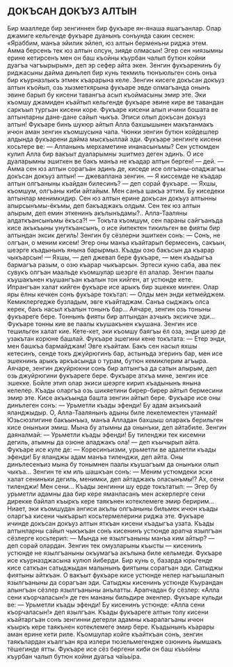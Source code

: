 ## ДОКЪСАН ДОКЪУЗ АЛТЫН

Бир маалледе бир зенгиннен бир фукъаре ян-янаша яшагъанлар. Олар джамиге кельгенде фукъаре дуанынъ сонъунда сакин сеснен: «Яраббим, манъа эйилик эйлеп, юз алтын берменъни риджа этем. Амма берсенъ тек юз алтын олсун, зияде олмасын! Эгер сен ниязымны ерине кетирсенъ мен он баш къойны къурбан чалып бутюн койни дуагъа чагъырырым», деп эр сефер айта экен. Зенгин фукъаренинъ бу риджасыны дайма динълеп бир кунь текмиль тюнъюльген сонъ онъа бир къурназлыкъ этмек къарарына келе. Зенгин кисеге докъсан докъуз алтын къойып, озь хызметкярына фукъаре эвде олмагъанда онынъ эвине барып бу кисени тавангъа асып къоймасыны эмир эте.
Эки къомшу джамиден къайтып кельгенде фукъаре эвине кире ве тавандан саркъып тургьан кисени коре. Фукъаре кисени алып ичини бошата ве алтынларны дане-дане сайып чыкъа. Эписи олып докъсан докъуз алтын! Фукъаре бинъ шукюр айтып Алла бахшышынен макътанмакъ ичюн аман зенгин къомшусына чапа. Чюнки зенгин бутюн койдешлер алдында фукъарени дайма мыскъыллай эди. Фукъаре зенгинге кисени косьтере ве:
— Алланынъ мерхаметине инанасынъмы? Сен устюмден кулип Алла бир вакъыт дуаларымны эшитмез деген эдинъ. О исе дуаларымны эшиткен ве бакъ манъа не къадар алтын берген! — дей.
— Амма сен юз алтын сорагъан эдинъ де, киседе исе олгъаны-оладжагъы докъсан докъуз алтын! — джеваплана зенгин.
— Я киссемде не къадар алтын олгъаныны къайдан билесинъ? — деп сорай фукъаре.
— Яхшы, къомшум, олгъаны киби айтайым. Мен санъа шакъа эттим. Бу киседеки алтынлар менимкидир. Сен юз алтын ерине докъсан докъуз алтынны алырсынъмы-ёкъмы, деп бакъаджакъ олдым. Сен тек юз алтын алырым, деп емин эткенинъ акълынъдамы?.. Алла-Тааляны алдаткъансынъмы ёкъса?!
— Токъта къомшум, сен параны сайгъанъда кисе акъкъыны унуткъансынъ, о исе йипектен тикильген ве фияты бир алтындан эксик дегиль!
Зенгин бу сёзлерни эшиткен сонъ:
— Сонъ, не олгъан, о меним кисем! Эгер оны манъа къайтарып бермесенъ, сакъын, шеэрге къадынынъ янына барырмыз. Къады озю бакъсын да къарар чыкъарсын!
— Яхшы, — деп джевап бере фукъаре, — мен къадыгъа бармагъа разым, о озю къарар чыкъарсын.
Эртеси куню саба, ава пек сувукъ олгъан маальде къомшулар шеэрге ёл алалар. Зенгин паалы къушакънен къушангъан къалын тон кийген, ат устюнде кете. Ипрангъан халат кийген фукъаре исе арыкъ бир эшекке минген. Олар яры ёлны кечкен сонъ фукъаре токътап: — Олды мен энди кетмейджем. Кемиклергедже бузладым, эвге къайтаджам. Санъа сыджакъ олса керек, бакъ насыл къалын тонынъ бар...
Аячаре, зенгин озь тоныны фукъареге бере. Тоннынъ фияты бир алтындан азчыкъ эксикче эди... Фукъаре тонны кие ве паалы къушакънен къушана. Зенгин исе тешильген халат кие.
Кете-кет, эки къомшу баягъы ёл оза, энди шеэр де узакътан корюне башлай. Фукъаре эшегини кене токътата:
— Етер энди, мен башкъа бармайджам! Эвге къайтам. Бакъ сен насыл яхшы кетесинъ, сенде токъ джуйрюгинъ бар, астынъда эгеринъ бар, мен исе эшекнинъ арыкъ аркъасында о турам, бутюн кемиклерим агъыра.
Аячаре, зенгин джуйрюкни сонъ бир алтынгъа да сатын алырым, деп озь джуйрюгини фукъареге бере. Фукъаре аткъа мине, зенгин исе эшекке. Бойле этип олар экиси шеэрге кирип къадынынъ янына келелер. Къады оларгъа озь шикяетини бирер-бирер айтып бермесини эмир эте.
Кисе акъкъында башта зенгин айтып бере. Фукъаре исе оны динълеген сонъ:
— Урьметли къады эфенди! Бу адам акъикъаий яланджыдыр. О, Алла-Таалянынъ адыны биле лекелемектен утанмай! Юзьсюзлигине бакъынъыз, манъа Алладан бахшыш оларакъ берильген кисе онынъки эмиш. Мына бу атымны да онынъки, деп айтабиле.
Зенгин даяналмай:
— Урьметли къады эфенди! Бу тиленджи тек кисемни дегиль, атымны да озюне аладжакъ ола! — деп къычырып айта.
Фукъаре исе куле де:
— Коресинъизми, урьметли ве адалетли къады эфенди! Бу яланджы адам манъа тиленджи, деп айта. Оны динълесенъиз мына бу тонымнен паалы къушагъым да онынъки олып чыкъа...
Зенгин те км иль шашкъан сонъ:
— Меним устюмдеки эски халат сенинъки дегиль, менимки, деп айтаджакъ оласынъмы!? Ах, сени тиленджи! Мен сени...
Къады зенгинни шу ерде токътатып:
— Эгер бу урьметли адамны даа бир кере яманласанъ мен аскерлерге сени дирекке байлап къыркъ кере таякънен котеклемеге эмир беририм... Ниает, эки къомшудан ангиси акълы олгъаныны бильмек ичюн къады оларгъа кисени чыкъарып косьтермелерини риджа эте. Фукъаре ичинде докъсан докъуз алтын яткъан кисени къадыгъа узата. Къады алтынларны сайып чыкъкъан сонъ кисенинъ устюнде арапча язылгъан сёзлерге косьтерип:
— Мында не язылгъаныны манъа ким айтыр? — деп сорай
олардан.
Зенгин тек омузларыны къысты — кисенинъ устюнде не язылгъаныны окъумагъа акълына биле кельмеди. Фукъаре исе къурназджасына кулюп йиберди. Бир кунь о, базарда юрьгенде кисе саткъан сатыджыдан малынынъ фиятыны сорагъан эди. Сатыджы фиятыны айткъан. О вакъыт фукъаре кисе устюнде нелер нагъышланып язылгъаныны да сорагъан эди. Сатыджы кисенинъ устюнде Къурандан алынгъан сёзлер язылгъаныны анълатты. Арапчадан бу сёзлер: «Алла сени къорчаласын!» де ген мананы бильдире экенлер.
Фукъаре кульди ве:
— Урьметли къады эфенди! Бу кисенинъ устюнде: «Алла сени къорчаласын!» деп язылгъан.
Къады фукъареге алтын толу кисени къайтаргъан сонъ зенгинни дегерли адамны къаралагъаны ичюн къыркъ кере таякънен котеклемеге эмир бере. Къадынынъ къарары аман ерине кети риле.
Къомшулар койге къайткъан сонъ, зенгин таякълардан къалгъан яра излери тюзельмегендже озюнинъ йымшакъ тёшегинде ятты. Фукъаре исе сёз бергени киби он баш къъойны къурбан чалып бутюн койни дуагьа чаїььіра.
